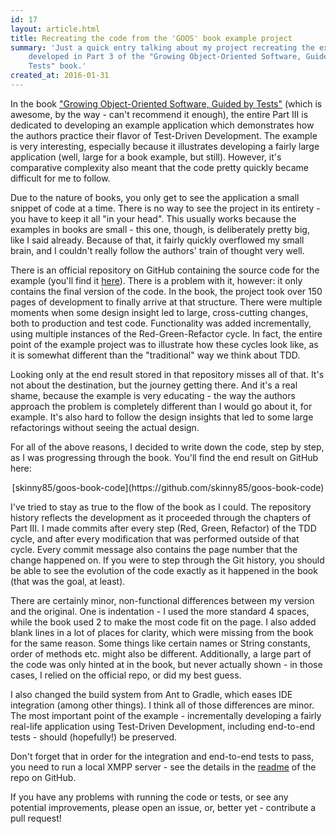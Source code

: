 ```yaml
---
id: 17
layout: article.html
title: Recreating the code from the 'GOOS' book example project
summary: 'Just a quick entry talking about my project recreating the example
	developed in Part 3 of the "Growing Object-Oriented Software, Guided by
	Tests" book.'
created_at: 2016-01-31
---
```


In the book ["Growing Object-Oriented Software, Guided by Tests"](http://www.amazon.com/dp/0321503627) (which is awesome, by the way - can't recommend it enough), the entire Part III is dedicated to developing an example application which demonstrates how the authors practice their flavor of Test-Driven Development. The example is very interesting, especially because it illustrates developing a fairly large application (well, large for a book example, but still). However, it's comparative complexity also meant that the code pretty quickly became difficult for me to follow.

Due to the nature of books, you only get to see the application a small snippet of code at a time. There is no way to see the project in its entirety - you have to keep it all "in your head". This usually works because the examples in books are small - this one, though, is deliberately pretty big, like I said already. Because of that, it fairly quickly overflowed my small brain, and I couldn't really follow the authors' train of thought very well.

There is an official repository on GitHub containing the source code for the example (you'll find it [here](https://github.com/sf105/goos-code)). There is a problem with it, however: it only contains the final version of the code. In the book, the project took over 150 pages of development to finally arrive at that structure. There were multiple moments when some design insight led to large, cross-cutting changes, both to production and test code. Functionality was added incrementally, using multiple instances of the Red-Green-Refactor cycle. In fact, the entire point of the example project was to illustrate how these cycles look like, as it is somewhat different than the "traditional" way we think about TDD.

Looking only at the end result stored in that repository misses all of that. It's not about the destination, but the journey getting there. And it's a real shame, because the example is very educating - the way the authors approach the problem is completely different than I would go about it, for example. It's also hard to follow the design insights that led to some large refactorings without seeing the actual design.

For all of the above reasons, I decided to write down the code, step by step, as I was progressing through the book. You'll find the end result on GitHub here:

<p style="text-align: center">
[skinny85/goos-book-code](https://github.com/skinny85/goos-book-code)
</p>

I've tried to stay as true to the flow of the book as I could. The repository history reflects the development as it proceeded through the chapters of Part III. I made commits after every step (Red, Green, Refactor) of the TDD cycle, and after every modification that was performed outside of that cycle. Every commit message also contains the page number that the change happened on. If you were to step through the Git history, you should be able to see the evolution of the code exactly as it happened in the book (that was the goal, at least).

There are certainly minor, non-functional differences between my version and the original. One is indentation - I used the more standard 4 spaces, while the book used 2 to make the most code fit on the page. I also added blank lines in a lot of places for clarity, which were missing from the book for the same reason. Some things like certain names or String constants, order of methods etc. might also be different. Additionally, a large part of the code was only hinted at in the book, but never actually shown - in those cases, I relied on the official repo, or did my best guess.

I also changed the build system from Ant to Gradle, which eases IDE integration (among other things). I think all of those differences are minor. The most important point of the example - incrementally developing a fairly real-life application using Test-Driven Development, including end-to-end tests - should (hopefully!) be preserved.

Don't forget that in order for the integration and end-to-end tests to pass, you need to run a local XMPP server - see the details in the [readme](https://github.com/skinny85/goos-book-code/blob/master/readme.md) of the repo on GitHub.

If you have any problems with running the code or tests, or see any potential improvements, please open an issue, or, better yet - contribute a pull request!
